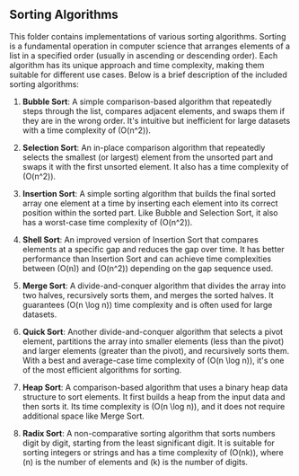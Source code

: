 ## Sorting Algorithms

This folder contains implementations of various sorting algorithms. Sorting is a fundamental operation in computer science that arranges elements of a list in a specified order (usually in ascending or descending order). Each algorithm has its unique approach and time complexity, making them suitable for different use cases. Below is a brief description of the included sorting algorithms:

1. **Bubble Sort**: A simple comparison-based algorithm that repeatedly steps through the list, compares adjacent elements, and swaps them if they are in the wrong order. It's intuitive but inefficient for large datasets with a time complexity of \(O(n^2)\).

2. **Selection Sort**: An in-place comparison algorithm that repeatedly selects the smallest (or largest) element from the unsorted part and swaps it with the first unsorted element. It also has a time complexity of \(O(n^2)\).

3. **Insertion Sort**: A simple sorting algorithm that builds the final sorted array one element at a time by inserting each element into its correct position within the sorted part. Like Bubble and Selection Sort, it also has a worst-case time complexity of \(O(n^2)\).

4. **Shell Sort**: An improved version of Insertion Sort that compares elements at a specific gap and reduces the gap over time. It has better performance than Insertion Sort and can achieve time complexities between \(O(n)\) and \(O(n^2)\) depending on the gap sequence used.

5. **Merge Sort**: A divide-and-conquer algorithm that divides the array into two halves, recursively sorts them, and merges the sorted halves. It guarantees \(O(n \log n)\) time complexity and is often used for large datasets.

6. **Quick Sort**: Another divide-and-conquer algorithm that selects a pivot element, partitions the array into smaller elements (less than the pivot) and larger elements (greater than the pivot), and recursively sorts them. With a best and average-case time complexity of \(O(n \log n)\), it's one of the most efficient algorithms for sorting.

7. **Heap Sort**: A comparison-based algorithm that uses a binary heap data structure to sort elements. It first builds a heap from the input data and then sorts it. Its time complexity is \(O(n \log n)\), and it does not require additional space like Merge Sort.

8. **Radix Sort**: A non-comparative sorting algorithm that sorts numbers digit by digit, starting from the least significant digit. It is suitable for sorting integers or strings and has a time complexity of \(O(nk)\), where \(n\) is the number of elements and \(k\) is the number of digits.

